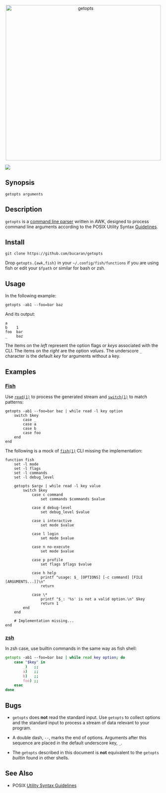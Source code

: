 <p align="center">
  <a href="http://github.com/bucaran/getopts">
    <img alt="getopts" width=500px  src="https://cloud.githubusercontent.com/assets/8317250/12137933/266fbd1e-b498-11e5-80cc-eb0389ad4d04.png">
  </a>
</p>

[![][travis-badge]][travis-link]

## Synopsis

```fish
getopts arguments
```

## Description

`getopts` is a [command line parser](https://en.wikipedia.org/wiki/Command-line_interface#Arguments) written in AWK, designed to process command line arguments according to the POSIX Utility Syntax [Guidelines](http://pubs.opengroup.org/onlinepubs/9699919799/basedefs/V1_chap12.html).

## Install

```
git clone https://github.com/bucaran/getopts
```

Drop `getopts.{awk,fish}` in your `~/.config/fish/functions` if you are using fish or edit your `$fpath` or similar for bash or zsh.

## Usage

In the following example:

```fish
getopts -ab1 --foo=bar baz
```

And its output:

```fish
a
b    1
foo  bar
_    baz
```

The items on the _left_ represent the option flags or *keys* associated with the CLI. The items on the _right_ are the option *values*. The underscore `_` character is the default *key* for arguments without a key.

## Examples

### [Fish][fish]

Use [`read(1)`](http://fishshell.com/docs/current/commands.html#read) to process the generated stream and [`switch(1)`](http://fishshell.com/docs/current/commands.html#switch) to match patterns:

```fish
getopts -ab1 --foo=bar baz | while read -l key option
    switch $key
        case _
        case a
        case b
        case foo
    end
end
```

The following is a mock of [`fish(1)`](http://fishshell.com/docs/current/commands.html#fish) CLI missing the implementation:

```fish
function fish
    set -l mode
    set -l flags
    set -l commands
    set -l debug_level

    getopts $argv | while read -l key value
        switch $key
            case c command
                set commands $commands $value

            case d debug-level
                set debug_level $value

            case i interactive
                set mode $value

            case l login
                set mode $value

            case n no-execute
                set mode $value

            case p profile
                set flags $flags $value

            case h help
                printf "usage: $_ [OPTIONS] [-c command] [FILE [ARGUMENTS...]]\n"
                return

            case \*
                printf "$_: '%s' is not a valid option.\n" $key
                return 1
        end
    end

    # Implementation missing...
end
```

### [zsh][zsh]

In zsh case, use builtin commands in the same way as fish shell:

```zsh
getopts -ab1 --foo=bar baz | while read key option; do
    case "$key" in
        _)   ;;
        a)   ;;
        b)   ;;
        foo) ;;
    esac
done
```

## Bugs

* `getopts` does **not** read the standard input. Use `getopts` to collect options and the standard input to process a stream of data relevant to your program.

* A double dash, `--`, marks the end of options. Arguments after this sequence are placed in the default underscore key, `_`.

* The `getopts` described in this document is **not** equivalent to the `getopts` *builtin* found in other shells.


## See Also

* POSIX [Utility Syntax Guidelines](http://pubs.opengroup.org/onlinepubs/9699919799/basedefs/V1_chap12.html)<br>

<!-- Links -->
[travis-link]:  https://travis-ci.org/bucaran/getopts
[travis-badge]: https://img.shields.io/travis/bucaran/getopts.svg?style=flat-square

[fish]: https://github.com/fish-shell/fish-shell
[zsh]: https://github.com/zsh-users/zsh
